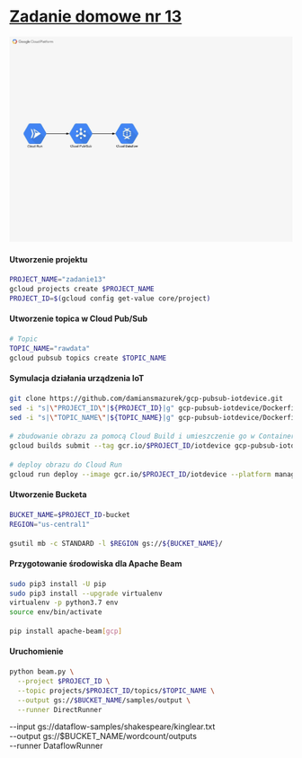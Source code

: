 # [Zadanie domowe nr 13](https://szkolachmury.pl/google-cloud-platform-droga-architekta/tydzien-13-serverless-i-big-data/zadanie-domowe-nr-13/)



![schemat](./img/schemat.jpg)


#### Utworzenie projektu
```bash
PROJECT_NAME="zadanie13"
gcloud projects create $PROJECT_NAME
PROJECT_ID=$(gcloud config get-value core/project)
```

#### Utworzenie topica w Cloud Pub/Sub
```bash
# Topic
TOPIC_NAME="rawdata"
gcloud pubsub topics create $TOPIC_NAME
```


#### Symulacja działania urządzenia IoT
```bash
git clone https://github.com/damiansmazurek/gcp-pubsub-iotdevice.git
sed -i "s|\"PROJECT_ID\"|${PROJECT_ID}|g" gcp-pubsub-iotdevice/Dockerfile
sed -i "s|\"TOPIC_NAME\"|${TOPIC_NAME}|g" gcp-pubsub-iotdevice/Dockerfile

# zbudowanie obrazu za pomocą Cloud Build i umieszczenie go w Container Registry
gcloud builds submit --tag gcr.io/$PROJECT_ID/iotdevice gcp-pubsub-iotdevice

# deploy obrazu do Cloud Run
gcloud run deploy --image gcr.io/$PROJECT_ID/iotdevice --platform managed --region=us-central1
```

#### Utworzenie Bucketa
```bash
BUCKET_NAME=$PROJECT_ID-bucket
REGION="us-central1"

gsutil mb -c STANDARD -l $REGION gs://${BUCKET_NAME}/
```

#### Przygotowanie środowiska dla Apache Beam
```bash
sudo pip3 install -U pip
sudo pip3 install --upgrade virtualenv
virtualenv -p python3.7 env
source env/bin/activate

pip install apache-beam[gcp]
```

#### Uruchomienie
```bash
python beam.py \
  --project $PROJECT_ID \
  --topic projects/$PROJECT_ID/topics/$TOPIC_NAME \
  --output gs://$BUCKET_NAME/samples/output \
  --runner DirectRunner 
```
  --input gs://dataflow-samples/shakespeare/kinglear.txt \
  --output gs://$BUCKET_NAME/wordcount/outputs \
  --runner DataflowRunner
```
```
```
